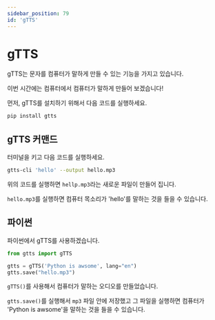 ```yaml
---
sidebar_position: 79
id: 'gTTS'
---
```


# gTTS

gTTS는 문자를 컴퓨터가 말하게 만들 수 있는 기능을 가지고 있습니다.

이번 시간에는 컴퓨터에서 컴퓨터가 말하게 만들어 보겠습니다!

먼저, gTTS를 설치하기 위해서 다음 코드를 실행하세요.

```bash
pip install gtts
```

## gTTS 커맨드

터미널을 키고 다음 코드를 실행하세요.

```bash
gtts-cli 'hello' --output hello.mp3
```

위의 코드를 실행하면 `hellp.mp3`라는 새로운 파일이 만들어 집니다.

`hello.mp3`를 실행하면 컴퓨터 목소리가 'hello'를 말하는 것을 들을 수 있습니다.

## 파이썬

파이썬에서 gTTS를 사용하겠습니다.

```py
from gtts import gTTS

gtts = gTTS('Python is awsome', lang="en")
gtts.save("hello.mp3")
```

`gTTS()`를 사용해서 컴퓨터가 말하는 오디오를 만들었습니다.

`gtts.save()`를 실행해서 `mp3` 파일 안에 저장했고 그 파일을 실행하면 컴퓨터가 'Python is awsome'을 말하는 것을 들을 수 있습니다.
